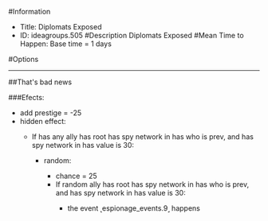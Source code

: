 #Information
 - Title: Diplomats Exposed
 - ID: ideagroups.505
#Description
Diplomats Exposed
#Mean Time to Happen:
Base time = 1 days

#Options

___
##That's bad news

###Efects:<ul><li>add prestige = -25</li><li>hidden effect:</li><ul><li>If has any ally has root has spy network in has who is prev, and has spy network in has value is 30:</li><ul><li>random:</li><ul><li>chance = 25</li><li>If random ally has root has spy network in has who is prev, and has spy network in has value is 30:</li><ul><li>the event ˻espionage_events.9˼ happens</li></ul></ul></ul></ul></ul>
